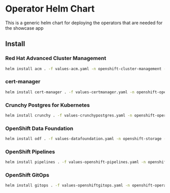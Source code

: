 # Operator Helm Chart

This is a generic helm chart for deploying the operators that are needed for the showcase app

## Install

### Red Hat Advanced Cluster Management

```bash
helm install acm . -f values-acm.yaml -n openshift-cluster-management --create-namespace
```

### cert-manager

```bash
helm install cert-manager . -f values-certmanager.yaml -n openshift-operators
```

### Crunchy Postgres for Kubernetes

```bash
helm install crunchy . -f values-crunchypostgres.yaml -n openshift-operators
```

### OpenShift Data Foundation

```bash
helm install odf . -f values-datafoundation.yaml -n openshift-storage --create-namespace
```

### OpenShift Pipelines

```bash
helm install pipelines . -f values-openshift-pipelines.yaml -n openshift-operators
```

### OpenShift GitOps

```bash
helm install gitops . -f values-openshiftgitops.yaml -n openshift-operators
```
